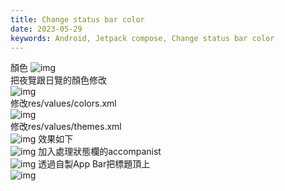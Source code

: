 ```yaml
---
title: Change status bar color
date: 2023-05-29
keywords: Android, Jetpack compose, Change status bar color
---
```

顏色
![img]({{site.imgurl}}/compose/status_color1.png)  
把夜覽跟日覽的顏色修改  
![img]({{site.imgurl}}/compose/status_color2.png)  
修改res/values/colors.xml  
![img]({{site.imgurl}}/compose/status_color3.png)  
修改res/values/themes.xml  
![img]({{site.imgurl}}/compose/status_color4.png)
效果如下  
![img]({{site.imgurl}}/compose/status_color5.png)
加入處理狀態欄的accompanist  
![img]({{site.imgurl}}/compose/status_color6.png)
透過自製App Bar把標題頂上  
![img]({{site.imgurl}}/compose/status_color7.png)